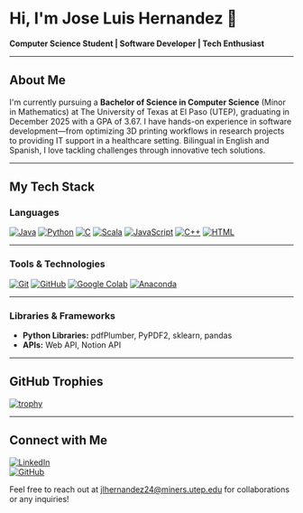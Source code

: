 # Hi, I'm Jose Luis Hernandez 👋  
**Computer Science Student | Software Developer | Tech Enthusiast**

---

## About Me

I'm currently pursuing a **Bachelor of Science in Computer Science** (Minor in Mathematics) at The University of Texas at El Paso (UTEP), graduating in December 2025 with a GPA of 3.67. I have hands-on experience in software development—from optimizing 3D printing workflows in research projects to providing IT support in a healthcare setting. Bilingual in English and Spanish, I love tackling challenges through innovative tech solutions.

---

## My Tech Stack

### Languages

[![Java](https://img.shields.io/badge/Java-007396?logo=java&logoColor=white)](https://www.java.com) [![Python](https://img.shields.io/badge/Python-3776AB?logo=python&logoColor=white)](https://www.python.org) [![C](https://img.shields.io/badge/C-00599C?logo=c&logoColor=white)](https://en.wikipedia.org/wiki/C_(programming_language)) [![Scala](https://img.shields.io/badge/Scala-DC322F?logo=scala&logoColor=white)](https://www.scala-lang.org) [![JavaScript](https://img.shields.io/badge/JavaScript-F7DF1E?logo=javascript&logoColor=black)](https://www.javascript.com) [![C++](https://img.shields.io/badge/C++-00599C?logo=cplusplus&logoColor=white)](https://isocpp.org) [![HTML](https://img.shields.io/badge/HTML-E34F26?logo=html5&logoColor=white)](https://developer.mozilla.org/en-US/docs/Web/HTML)  

---

### Tools & Technologies
[![Git](https://img.shields.io/badge/Git-F05032?logo=git&logoColor=white)](https://git-scm.com) [![GitHub](https://img.shields.io/badge/GitHub-181717?logo=github&logoColor=white)](https://github.com/Josix7) [![Google Colab](https://img.shields.io/badge/Google%20Colab-F9AB00?logo=google-colab&logoColor=white)](https://colab.research.google.com) [![Anaconda](https://img.shields.io/badge/Anaconda-44A833?logo=anaconda&logoColor=white)](https://www.anaconda.com)

---

### Libraries & Frameworks
- **Python Libraries:** pdfPlumber, PyPDF2, sklearn, pandas  
- **APIs:** Web API, Notion API

---

## GitHub Trophies

[![trophy](https://github-profile-trophy.vercel.app/?username=Josix7)](https://github.com/ryo-ma/github-profile-trophy)

---

## Connect with Me

[![LinkedIn](https://img.shields.io/badge/LinkedIn-Connect-blue?logo=linkedin)](https://www.linkedin.com/in/joseluishernandezii)  
[![GitHub](https://img.shields.io/badge/GitHub-Follow-181717?logo=github)](https://github.com/Josix7)

Feel free to reach out at [jlhernandez24@miners.utep.edu](mailto:jlhernandez24@miners.utep.edu) for collaborations or any inquiries!
